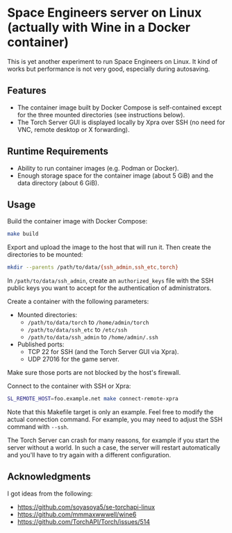 # Space Engineers server on Linux (actually with Wine in a Docker container)

This is yet another experiment to run Space Engineers on Linux. It kind of works but
performance is not very good, especially during autosaving.

## Features

- The container image built by Docker Compose is self-contained except for the three
  mounted directories (see instructions below).
- The Torch Server GUI is displayed locally by Xpra over SSH (no need for VNC, remote
  desktop or X forwarding).

## Runtime Requirements

- Ability to run container images (e.g. Podman or Docker).
- Enough storage space for the container image (about 5 GiB) and the data directory (about
  6 GiB).

## Usage

Build the container image with Docker Compose:

```sh
make build
```

Export and upload the image to the host that will run it. Then create the directories to
be mounted:

```sh
mkdir --parents /path/to/data/{ssh_admin,ssh_etc,torch}
```

In `/path/to/data/ssh_admin`, create an `authorized_keys` file with the SSH public keys
you want to accept for the authentication of administrators.

Create a container with the following parameters:

- Mounted directories:
  - `/path/to/data/torch` to `/home/admin/torch`
  - `/path/to/data/ssh_etc` to `/etc/ssh`
  - `/path/to/data/ssh_admin` to `/home/admin/.ssh`
- Published ports:
  - TCP 22 for SSH (and the Torch Server GUI via Xpra).
  - UDP 27016 for the game server.

Make sure those ports are not blocked by the host's firewall.

Connect to the container with SSH or Xpra:

```sh
SL_REMOTE_HOST=foo.example.net make connect-remote-xpra
```

Note that this Makefile target is only an example. Feel free to modify the actual
connection command. For example, you may need to adjust the SSH command with `--ssh`.

The Torch Server can crash for many reasons, for example if you start the server without a
world. In such a case, the server will restart automatically and you'll have to try again
with a different configuration.

## Acknowledgments

I got ideas from the following:

- https://github.com/soyasoya5/se-torchapi-linux
- https://github.com/mmmaxwwwell/wine6
- https://github.com/TorchAPI/Torch/issues/514
